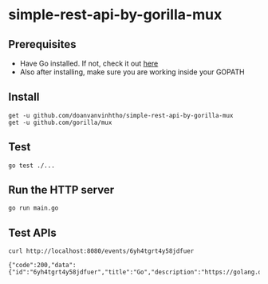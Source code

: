 # simple-rest-api-by-gorilla-mux

## Prerequisites
* Have Go installed. If not, check it out [here](https://golang.org/doc/install)
* Also after installing, make sure you are working inside your GOPATH

## Install
```
get -u github.com/doanvanvinhtho/simple-rest-api-by-gorilla-mux
get -u github.com/gorilla/mux
```

## Test
```
go test ./...
```

## Run the HTTP server
```
go run main.go
```

## Test APIs
```
curl http://localhost:8080/events/6yh4tgrt4y58jdfuer

{"code":200,"data":{"id":"6yh4tgrt4y58jdfuer","title":"Go","description":"https://golang.org/"}}
```